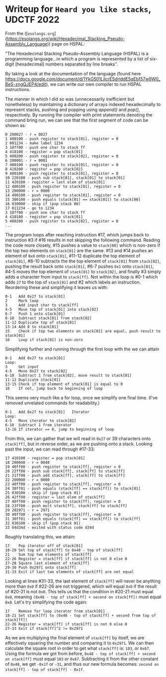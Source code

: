 # Writeup for `Heard you like stacks`, UDCTF 2022
From the ([`esolangs.org`] (https://esolangs.org/wiki/Hexadecimal_Stacking_Pseudo-Assembly_Language)) page on HSPAL:

"The Hexadecimal Stacking Pseudo-Assembly Language (HSPAL) is a programming language...in which a program is represented by a list of six-digit [hexadecimal] numbers separated by line breaks".

By taking a look at the documentation of the language (found here https://docs.google.com/document/d/1YkG501LjlcrESdrlddE5qEb157w9W0_BeS-zngQJEP4/edit), we can write our own compiler to run HSPAL instructions.

The manner in which I did so was (unnecessarily inefficient but nonetheless) by maintaining a dictionary of arrays indexed hexadecimally to represent stacks, pushing and popping using *append()* and *pop()*, respectively. By running the compiler with print statements denoting the command bring run, we can see that the first segment of code can be shown as:
```
0 200027 - r = 0027
1 400100 - push register to stack[01], register = 0
2 001234 - make label 1234
3 10ff00 - push one char to stack ff
4 410100 - register = pop stack[01]
5 400200 - push register to stack[02], register = 0
6 200001 - r = 0001
7 400100 - push register to stack[01], register = 0
8 410200 - register = pop stack[02]
9 400100 - push register to stack[01], register = 0
10 220100 - push sub stack[01], stack[01] to stack[01]
11 420100 - register = last elem of stack[01]
12 400100 - push register to stack[01], register = 0
13 200000 - r = 0000
14 400100 - push register to stack[01], register = 0
15 300100 - push equals (stack[01] == stack[01]) to stack[00]
16 030000 - skip if (pop stack 00)
17 011234 - go to 1234
3 10ff00 - push one char to stack ff
4 410100 - register = pop stack[01]
5 400200 - push register to stack[02], register = 0
...
```
The program loops after reaching instruction #17, which jumps back to instruction #3 if #16 results in not skipping the following command. Reading the code more closely, #15 pushes a value to `stack[00]` which is non-zero if the top two elements on `stack[01]` are the same. #13 and #14 pushes an element of `0x0` onto `stack[01]`, #11-12 duplicate the top element of `stack[01]`, #8-10 subtracts the the top element of `stack[01]` from `stack[02]`, pushing the result back onto `stack[01]`, #6-7 pushes `0x1` onto `stack[01]`, #4-5 moves the top element of `stack[01]` to `stack[02]`, and finally #3 simply adds a character from input to `stack[ff]`. Not within the loop is #0-1 which adds `27` to the top of `stack[01]` and #2 which labels an instruction.
Reordering these and simplifying it leaves us with:
```
0-1   Add 0x27 to stack[01]
2     Mark loop
3     Add input char to stack[ff]
4-5   Move top of stack[01] into stack[02]
6-7   Push 1 onto stack[01]
8-10  Subtract stack[01] from stack[02]
11-12 Duplicate top of stack[01]
13-14 Add 0 to stack[01]
15    Check if top two elements on stack[01] are equal, push result to stack[01]
16    Loop if stack[01] is non-zero
```
Simplifying further and running through the first loop with the we can attain
```
0-1   Add 0x27 to stack[01]
Loop: 
3     Get input
4-5   Move 0x27 to stack[02]
6-10  Subtract 1 from stack[02], move result to stack[01]
11-12 Duplicate stack[01]
13-15 Check if top element of stack[01] is equal to 0
16    If not, jump back to beginning of loop
```
This seems very much like a for loop, once we simplify one final time. (I've removed unrelated commands for readability.)
```
0-1   Add 0x27 to stack[01]   Iterator
Loop:
4-5   Move iterator to stack[02]
6-10  Subtract 1 from iterator
13-16 If iterator == 0, jump to beginning of loop
```
From this, we can gather that we will read in `0x27` or 39 characters onto `stack[ff]`, but in reverse order, as we are pushing onto a stack. Looking past the input, we can read through #17-33:
```
17 410100 - register = pop stack[01]
18 200048 - r = 0048
19 40ff00 - push register to stack[ff], register = 0
20 22ff00 - push sub stack[ff], stack[ff] to stack[ff]
21 21ff00 - push add stack[ff], stack[ff] to stack[ff]
22 200000 - r = 0000
23 40ff00 - push register to stack[ff], register = 0
24 30ff01 - push equals (stack[ff] == stack[ff]) to stack[01]
25 030100 - skip if (pop stack 01)
26 42ff00 - register = last elem of stack[ff]
27 40ff00 - push register to stack[ff], register = 0
28 23ff00 - push mult stack[ff], stack[ff] to stack[ff]
29 202971 - r = 2971
30 40ff00 - push register to stack[ff], register = 0
31 30ff01 - push equals (stack[ff] == stack[ff]) to stack[ff]
32 030100 - skip if (pop stack 01)
33 04d34d - exited with status code d34d
```
Roughly translating this, we attain:
```
17    Pop iterator off of stack[01]
18-20 Set top of stack[ff] to 0x48 - top of stack[ff]
21    Sum top two elements of stack[ff]
22-26 Register = stack[ff] if stack[ff] is not 0 else 0
27-28 Square last element of stack[ff]
29-30 Push 0x2971 onto stack[ff]
31-33 Exit if last two elements of stack[ff] are not equal
```
Looking at lines #31-33, the last element of `stack[ff]` will never be anything more than `0x0` if #22-26 are not triggered, which will equal `0x0` if the result of #20-21 is not `0x0`. This tells us that the condition in #20-21 must equal `0x0`, meaning `(0x48 - top of stack[ff] + second on stack[ff])` must equal `0x0`. Let's try simplifying the code again:
```
17    Remove for loop iterator from stack[01]
18-21 Set stack[ff] to (0x48 - top of stack[ff] + second from top of stack[ff])
22-26 Register = stack[ff] if stack[ff] is not 0 else 0
27-33 Exit if stack[ff]^2 != 0x2971
```
As we are multiplying the final element of `stack[ff]` by itself, we are effectively squaring the number and comparing it to `0x2971`. We can then calculate the square root in order to get what `stack[ff]` is: `103`, or `0x67`. Using the formula we got from before, `0x48 - top of stack[ff] + second on stack[ff]` must equal `103` or `0x67`. Subtracting it from the other constant of `0x48`, we get `-0x1f` or `-31`, and thus our new formula becomes: `second on stack[ff] - top of stack[ff] - 0x1f`.

